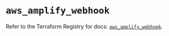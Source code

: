 # `aws_amplify_webhook`

Refer to the Terraform Registry for docs: [`aws_amplify_webhook`](https://registry.terraform.io/providers/hashicorp/aws/5.32.0/docs/resources/amplify_webhook).
